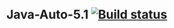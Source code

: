 # Java-Auto-5.1 [![Build status](https://ci.appveyor.com/api/projects/status/xo59lr2xp2o8987b?svg=true)](https://ci.appveyor.com/project/IbragimovaRoksana/java-auto-5-1)
